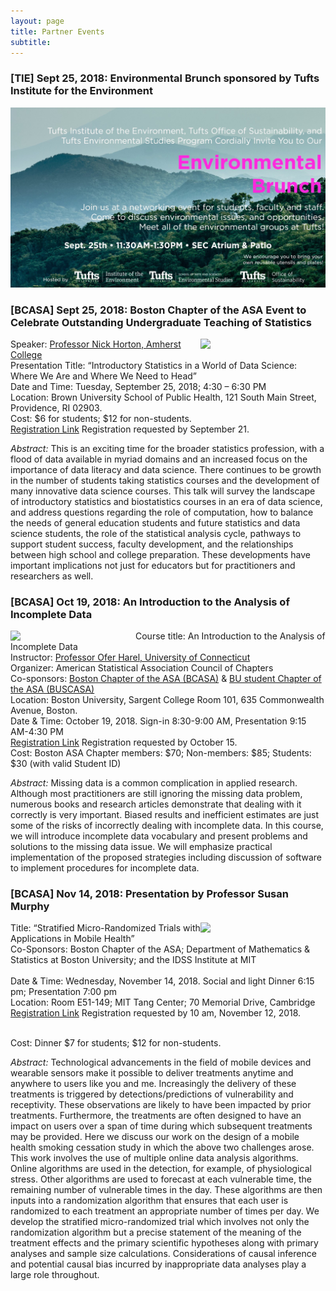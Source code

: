 ```yaml
---
layout: page
title: Partner Events
subtitle: 
---
```


<h3>[TIE] Sept 25, 2018: Environmental Brunch sponsored by Tufts Institute for the Environment</h3>

![](/img/partners/tie_env_brunch.jpg)

<h3>[BCASA] Sept 25, 2018: Boston Chapter of the ASA Event to Celebrate Outstanding Undergraduate Teaching of Statistics</h3>

<p><img src="https://www.amherst.edu/system/files/styles/original/private/media/photo/1545596.jpg" width="200px" align="right">

Speaker: [Professor Nick Horton, Amherst College](https://www.amherst.edu/people/facstaff/nhorton)
<br>
Presentation Title: “Introductory Statistics in a World of Data Science: Where We Are and Where We Need to Head”
<br>
Date and Time:  Tuesday, September 25, 2018; 4:30 – 6:30 PM 
<br>
Location:  Brown University School of Public Health,  121 South Main Street, Providence, RI 02903.
<br>
Cost: $6 for students; $12 for non-students.
<br>
[Registration Link](http://bcasa2018horton.eventbrite.com) Registration requested by September 21. 
<br>

<i>Abstract:</i> This is an exciting time for the broader statistics profession, with a flood of data available in myriad domains and an increased focus on the importance of data literacy and data science. There continues to be growth in the number of students taking statistics courses and the development of many innovative data science courses. This talk will survey the landscape of introductory statistics and biostatistics courses in an era of data science, and address questions regarding the role of computation, how to balance the needs of general education students and future statistics and data science students, the role of the statistical analysis cycle, pathways to support student success, faculty development, and the relationships between high school and college preparation. These developments have important implications not just for educators but for practitioners and researchers as well.</p>

<h3>[BCASA] Oct 19, 2018: An Introduction to the Analysis of Incomplete Data</h3>

<p><img src="https://i1.rgstatic.net/ii/profile.image/277557917306890-1443186372601_Q512/Ofer_Harel.jpg" width="200px" align="left">

Course title: An Introduction to the Analysis of Incomplete Data
<br>
Instructor: [Professor Ofer Harel, University of Connecticut](https://stat.uconn.edu/ofer-harel/)
<br>
Organizer: American Statistical Association Council of Chapters
<br>
Co-sponsors: [Boston Chapter of the ASA (BCASA)](http://community.amstat.org/bostonchapter/home) & [BU student Chapter of the ASA (BUSCASA)](https://www.bu.edu/stat/bu-student-chapter-of-the-asa/)
<br>
Location: Boston University, Sargent College Room 101, 635 Commonwealth Avenue, Boston. 
<br>
Date & Time: October 19, 2018. Sign-in 8:30-9:00 AM, Presentation 9:15 AM-4:30 PM
<br>
[Registration Link](http://bcasa2018IncompleteData.eventbrite.com) Registration requested by October 15.
<br>
Cost: Boston ASA Chapter members: $70; Non-members: $85; Students: $30 (with valid Student ID) 
<br>

<i>Abstract:</i> Missing data is a common complication in applied research. Although most practitioners are still ignoring the missing data problem, numerous books and research articles demonstrate that dealing with it correctly is very important. Biased results and inefficient estimates are just some of the risks of incorrectly dealing with incomplete data. In this course, we will introduce incomplete data vocabulary and present problems and solutions to the missing data issue. We will emphasize practical implementation of the proposed strategies including discussion of software to implement procedures for incomplete data.</p>

<h3>[BCASA] Nov 14, 2018: Presentation by Professor Susan Murphy</h3>

<p><img src="https://methodology.psu.edu/sites/all/images/people/scientists/smurphy/sam.jpg" width="200px" align="right">

Title: “Stratified Micro-Randomized Trials with Applications in Mobile Health”
<br>
Co-Sponsors: Boston Chapter of the ASA; Department of Mathematics & Statistics at Boston University; and the IDSS Institute at MIT	 
<br>
Date & Time: Wednesday, November 14, 2018. Social and light Dinner 6:15 pm; Presentation 7:00 pm
<br>
Location: Room E51-149; MIT Tang Center; 70 Memorial Drive, Cambridge
<br>
[Registration Link](https://bcasa2018nov.eventbrite.com) Registration requested by 10 am, November 12, 2018.

<br>
Cost: Dinner $7 for students; $12 for non-students. 
<br>

<i>Abstract:</i> Technological advancements in the field of mobile devices and wearable sensors make it possible to deliver treatments anytime and anywhere to users like you and me. Increasingly the delivery of these treatments is triggered by detections/predictions of vulnerability and receptivity. These observations are likely to have been impacted by prior treatments. Furthermore, the treatments are often designed to have an impact on users over a span of time during which subsequent treatments may be provided. Here we discuss our work on the design of a mobile health smoking cessation study in which the above two challenges arose. This work involves the use of multiple online data analysis algorithms. Online algorithms are used in the detection, for example, of physiological stress. Other algorithms are used to forecast at each vulnerable time, the remaining number of vulnerable times in the day. These algorithms are then inputs into a randomization algorithm that ensures that each user is randomized to each treatment an appropriate number of times per day. We develop the stratified micro-randomized trial which involves not only the randomization algorithm but a precise statement of the meaning of the treatment effects and the primary scientific hypotheses along with primary analyses and sample size calculations. Considerations of causal inference and potential causal bias incurred by inappropriate data analyses play a large role throughout.</p>
